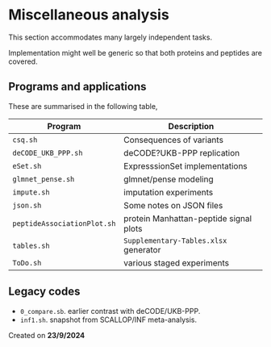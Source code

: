 # Miscellaneous analysis

This section accommodates many largely independent tasks.

Implementation might well be generic so that both proteins and peptides are covered.

## Programs and applications

These are summarised in the following table,

Program   | Description
----------|------------------------------------------------------------------------
`csq.sh` | Consequences of variants
`deCODE_UKB_PPP.sh` | deCODE?UKB-PPP replication
`eSet.sh` | ExpresssionSet implementations
`glmnet_pense.sh` | glmnet/pense modeling
`impute.sh` | imputation experiments
`json.sh` | Some notes on JSON files
`peptideAssociationPlot.sh` | protein Manhattan-peptide signal plots
`tables.sh` | `Supplementary-Tables.xlsx` generator
`ToDo.sh` | various staged experiments

## Legacy codes

- `0_compare.sb`. earlier contrast with deCODE/UKB-PPP.
- `inf1.sh`. snapshot from SCALLOP/INF meta-analysis.

Created on **23/9/2024**
